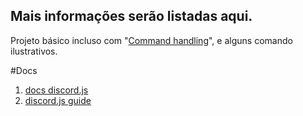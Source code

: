 Mais informações serão listadas aqui.
----------------------------
Projeto básico incluso com "[Command handling](https://discordjs.guide/command-handling/#individual-command-files)", e alguns comando ilustrativos.

#Docs

1) [docs discord.js](https://discord.js.org/#/docs/main/stable/general/welcome)
2) [discord.js guide](https://discordjs.guide)
